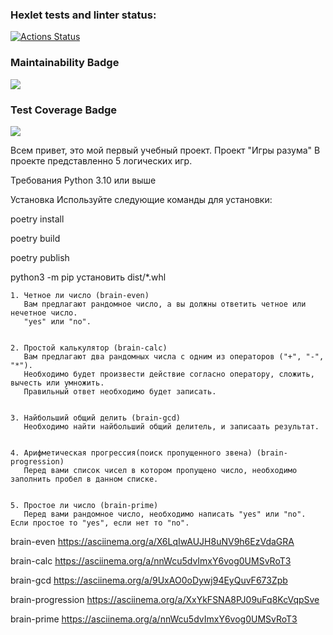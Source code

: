 ### Hexlet tests and linter status:
[![Actions Status](https://github.com/Ilya759/python-project-lvl1/workflows/hexlet-check/badge.svg)](https://github.com/Ilya759/python-project-lvl1/actions)

### Maintainability Badge
<a href="https://codeclimate.com/github/Ilya759/python-project-lvl1/maintainability"><img src="https://api.codeclimate.com/v1/badges/642806646ac8a0660cc0/maintainability" /></a>

### Test Coverage Badge
<a href="https://codeclimate.com/github/Ilya759/python-project-lvl1/test_coverage"><img src="https://api.codeclimate.com/v1/badges/642806646ac8a0660cc0/test_coverage" /></a>


Всем привет, это мой первый  учебный проект.
            Проект "Игры разума"
В проекте представленно 5 логических игр.

Требования
Python 3.10 или выше

Установка
Используйте следующие команды для установки:

poetry install

poetry build

poetry publish 

python3 -m pip установить dist/*.whl


    1. Четное ли число (brain-even)
       Вам предлагают рандомное число, а вы должны ответить четное или нечетное число.
       "yes" или "no".
       

    2. Простой калькулятор (brain-calc) 
       Вам предлагают два рандомных числа с одним из операторов ("+", "-", "*").
       Необходимо будет произвести действие согласно оператору, сложить, вычесть или умножить.
       Правильный ответ необходимо будет записать.
       

    3. Найбольший общий делить (brain-gcd)
       Необходимо найти найбольший общий делитель, и записаать результат.
     

    4. Арифметическая прогрессия(поиск пропущенного звена) (brain-progression)
       Перед вами список чисел в котором пропущено число, необходимо заполнить пробел в данном списке.

    
    5. Простое ли число (brain-prime)
       Перед вами рандомное число, необходимо написать "yes" или "no". Если простое то "yes", если нет то "no".

brain-even
https://asciinema.org/a/X6LqIwAUJH8uNV9h6EzVdaGRA

brain-calc
https://asciinema.org/a/nnWcu5dvImxY6vog0UMSvRoT3

brain-gcd
https://asciinema.org/a/9UxAO0oDywj94EyQuvF673Zpb

brain-progression
https://asciinema.org/a/XxYkFSNA8PJ09uFq8KcVqpSve

brain-prime
https://asciinema.org/a/nnWcu5dvImxY6vog0UMSvRoT3